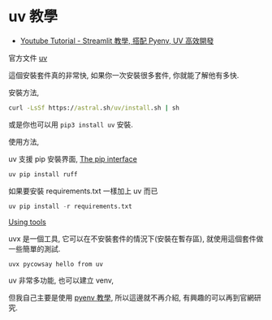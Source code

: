 # uv 教學

- [Youtube Tutorial - Streamlit 教學, 搭配 Pyenv, UV 高效開發](https://youtu.be/cH1pb_o7EPA)

官方文件 [uv](https://docs.astral.sh/uv/)

這個安裝套件真的非常快, 如果你一次安裝很多套件, 你就能了解他有多快.

安裝方法,

```cmd
curl -LsSf https://astral.sh/uv/install.sh | sh
```

或是你也可以用 `pip3 install uv` 安裝.

使用方法,

uv 支援 pip 安裝界面, [The pip interface](https://docs.astral.sh/uv/pip/#the-pip-interface)

```python
uv pip install ruff
```

如果要安裝 requirements.txt 一樣加上 uv 而已

```python
uv pip install -r requirements.txt
```

[Using tools](https://docs.astral.sh/uv/guides/tools/)

uvx 是一個工具, 它可以在不安裝套件的情況下(安裝在暫存區), 就使用這個套件做一些簡單的測試.

```cmd
uvx pycowsay hello from uv
```

uv 非常多功能, 也可以建立 venv,

但我自己主要是使用 [pyenv 教學](https://github.com/twtrubiks/python-notes/tree/master/pyenv_tutorial), 所以這邊就不再介紹, 有興趣的可以再到官網研究.